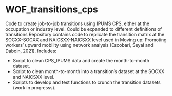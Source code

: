 # WOF_transitions_cps
Code to create job-to-job transitions using IPUMS CPS, either at the occupation or industry level. Could be expanded to different definitions of transitions
Repository contains code to replicate the transition matrix at the SOCXX-SOCXX and NAICSXX-NAICSXX level used in Moving up: Promoting workers’ upward mobility using network analysis (Escobari, Seyal and Daboin, 2021). 
Includes:
- Script to clean CPS_IPUMS data and create the month-to-month dataset.
- Script to clean month-to-month into a transition’s dataset at the SOCXX and NAICSXX level.
- Scripts to develop and test functions to crunch the transition datasets (work in progresss).
